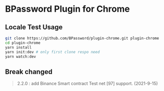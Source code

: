 # BPassword Plugin for Chrome

## Locale Test Usage

```bash
git clone https://github.com/BPassword/plugin-chrome.git plugin-chrome
cd plugin-chrome
yarn install
yarn init:dev # only first clone respo need
yarn watch:dev
```

## Break changed

> 2.2.0 : add Binance Smart contract Test net [97] support. (2021-9-15)
